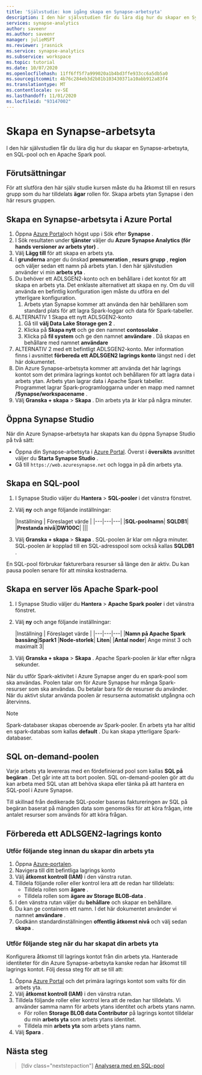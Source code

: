 ```yaml
---
title: 'Självstudie: kom igång skapa en Synapse-arbetsyta'
description: I den här självstudien får du lära dig hur du skapar en Synapse-arbetsyta, en SQL-pool och en Apache Spark pool.
services: synapse-analytics
author: saveenr
ms.author: saveenr
manager: julieMSFT
ms.reviewer: jrasnick
ms.service: synapse-analytics
ms.subservice: workspace
ms.topic: tutorial
ms.date: 10/07/2020
ms.openlocfilehash: 11ff6ff5f7a999020a1b4bd3ffe933cc6a5db5a0
ms.sourcegitcommit: 4b76c284eb3d2b81b103430371a10abb912a83f4
ms.translationtype: MT
ms.contentlocale: sv-SE
ms.lasthandoff: 11/01/2020
ms.locfileid: "93147002"
---
```

# <a name="creating-a-synapse-workspace"></a>Skapa en Synapse-arbetsyta

I den här självstudien får du lära dig hur du skapar en Synapse-arbetsyta, en SQL-pool och en Apache Spark pool. 

## <a name="prerequisites"></a>Förutsättningar

För att slutföra den här själv studie kursen måste du ha åtkomst till en resurs grupp som du har tilldelats **ägar** rollen för. Skapa arbets ytan Synapse i den här resurs gruppen.

## <a name="create-a-synapse-workspace-in-the-azure-portal"></a>Skapa en Synapse-arbetsyta i Azure Portal

1. Öppna [Azure Portal](https://portal.azure.com)och högst upp i Sök efter **Synapse** .
1. I Sök resultaten under **tjänster** väljer du **Azure Synapse Analytics (för hands versioner av arbets ytor)** .
1. Välj **Lägg till** för att skapa en arbets yta.
1. I **grunderna** anger du önskad **prenumeration** , **resurs grupp** , **region** och väljer sedan ett namn på arbets ytan. I den här självstudien använder vi min **arbets yta** .
1. Du behöver ett ADLSGEN2-konto och en behållare i det kontot för att skapa en arbets yta. Det enklaste alternativet att skapa en ny. Om du vill använda en befintlig konfiguration igen måste du utföra en del ytterligare konfiguration. 
    1. Arbets ytan Synapse kommer att använda den här behållaren som standard plats för att lagra Spark-loggar och data för Spark-tabeller.
1. ALTERNATIV 1 Skapa ett nytt ADLSGEN2-konto 
    1. Gå till **välj Data Lake Storage gen 2** . 
    1. Klicka på **Skapa nytt** och ge den namnet **contosolake** .
    1. Klicka på **fil system** och ge den namnet **användare** . Då skapas en behållare med namnet **användare**
1. ALTERNATIV 2 med ett befintligt ADLSGEN2-konto. Mer information finns i avsnittet **förbereda ett ADLSGEN2 lagrings konto** längst ned i det här dokumentet.
1. Din Azure Synapse-arbetsyta kommer att använda det här lagrings kontot som det primära lagrings kontot och behållaren för att lagra data i arbets ytan. Arbets ytan lagrar data i Apache Spark tabeller. Programmet lagrar Spark-programloggarna under en mapp med namnet **/Synapse/workspacename** .
1. Välj **Granska + skapa** > **Skapa** . Din arbets yta är klar på några minuter.

## <a name="open-synapse-studio"></a>Öppna Synapse Studio

När din Azure Synapse-arbetsyta har skapats kan du öppna Synapse Studio på två sätt:

* Öppna din Synapse-arbetsyta i [Azure Portal](https://portal.azure.com). Överst i **översikts** avsnittet väljer du **Starta Synapse Studio** .
* Gå till `https://web.azuresynapse.net` och logga in på din arbets yta.

## <a name="create-a-sql-pool"></a>Skapa en SQL-pool

1. I Synapse Studio väljer du **Hantera**  >  **SQL-pooler** i det vänstra fönstret.
1. Välj **ny** och ange följande inställningar:

    |Inställning | Föreslaget värde | 
    |---|---|---|
    |**SQL-poolnamn**| **SQLDB1**|
    |**Prestanda nivå**|**DW100C**|
    |||

1. Välj **Granska + skapa** > **Skapa** . SQL-poolen är klar om några minuter. SQL-poolen är kopplad till en SQL-adresspool som också kallas **SQLDB1** .

En SQL-pool förbrukar fakturerbara resurser så länge den är aktiv. Du kan pausa poolen senare för att minska kostnaderna.

## <a name="create-a-serverless-apache-spark-pool"></a>Skapa en server lös Apache Spark-pool

1. I Synapse Studio väljer du **Hantera**  >  **Apache Spark pooler** i det vänstra fönstret.
1. Välj **ny** och ange följande inställningar:

    |Inställning | Föreslaget värde | 
    |---|---|---|
    |**Namn på Apache Spark bassäng**|**Spark1**
    |**Node-storlek**| **Liten**|
    |**Antal noder**| Ange minst 3 och maximalt 3|

1. Välj **Granska + skapa** > **Skapa** . Apache Spark-poolen är klar efter några sekunder.

När du utför Spark-aktivitet i Azure Synapse anger du en spark-pool som ska användas. Poolen talar om för Azure Synapse hur många Spark-resurser som ska användas. Du betalar bara för de resurser du använder. När du aktivt slutar använda poolen är resurserna automatiskt utgångna och återvinns.

> [!NOTE]
> Spark-databaser skapas oberoende av Spark-pooler. En arbets yta har alltid en spark-databas som kallas **default** . Du kan skapa ytterligare Spark-databaser.

## <a name="the-sql-on-demand-pool"></a>SQL on-demand-poolen

Varje arbets yta levereras med en fördefinierad pool som kallas **SQL på begäran** . Det går inte att ta bort poolen. SQL on-demand-poolen gör att du kan arbeta med SQL utan att behöva skapa eller tänka på att hantera en SQL-pool i Azure Synapse.

Till skillnad från dedikerade SQL-pooler baseras faktureringen av SQL på begäran baserat på mängden data som genomsöks för att köra frågan, inte antalet resurser som används för att köra frågan.

## <a name="preparing-a-adlsgen2-storage-account"></a>Förbereda ett ADLSGEN2-lagrings konto

### <a name="perform-the-following-steps-before-you-create-your-workspace"></a>Utför följande steg innan du skapar din arbets yta

1. Öppna [Azure-portalen](https://portal.azure.com).
1. Navigera till ditt befintliga lagrings konto
1. Välj **åtkomst kontroll (IAM)** i den vänstra rutan. 
1. Tilldela följande roller eller kontrol lera att de redan har tilldelats:
    * Tilldela rollen som **ägare** .
    * Tilldela rollen som **ägare av Storage BLOB-data** .
1. I den vänstra rutan väljer du **behållare** och skapar en behållare.
1. Du kan ge containern ett namn. I det här dokumentet använder vi namnet  **användare** .
1. Godkänn standardinställningen **offentlig åtkomst nivå** och välj sedan **skapa** .

### <a name="perform-the-following-steps-after-you-create-your-workspace"></a>Utför följande steg när du har skapat din arbets yta

Konfigurera åtkomst till lagrings kontot från din arbets yta. Hanterade identiteter för din Azure Synapse-arbetsyta kanske redan har åtkomst till lagrings kontot. Följ dessa steg för att se till att:

1. Öppna [Azure Portal](https://portal.azure.com) och det primära lagrings kontot som valts för din arbets yta.
1. Välj **åtkomst kontroll (IAM)** i den vänstra rutan.
1. Tilldela följande roller eller kontrol lera att de redan har tilldelats. Vi använder samma namn för arbets ytans identitet och arbets ytans namn.
    * För rollen **Storage BLOB data Contributor** på lagrings kontot tilldelar du min **arbets yta** som arbets ytans identitet.
    * Tilldela min **arbets yta** som arbets ytans namn.
1. Välj **Spara** .


## <a name="next-steps"></a>Nästa steg

> [!div class="nextstepaction"]
> [Analysera med en SQL-pool](get-started-analyze-sql-pool.md)
